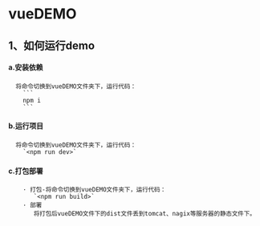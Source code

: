 # vueDEMO
## 1、如何运行demo
#### a.安装依赖
      将命令切换到vueDEMO文件夹下，运行代码：   
        ```
        npm i   
        ```
#### b.运行项目
      将命令切换到vueDEMO文件夹下，运行代码：
        `<npm run dev>`
#### c.打包部署
        · 打包-将命令切换到vueDEMO文件夹下，运行代码：
           `<npm run build>`
        · 部署
           将打包后vueDEMO文件下的dist文件丢到tomcat、nagix等服务器的静态文件下。
           

        
